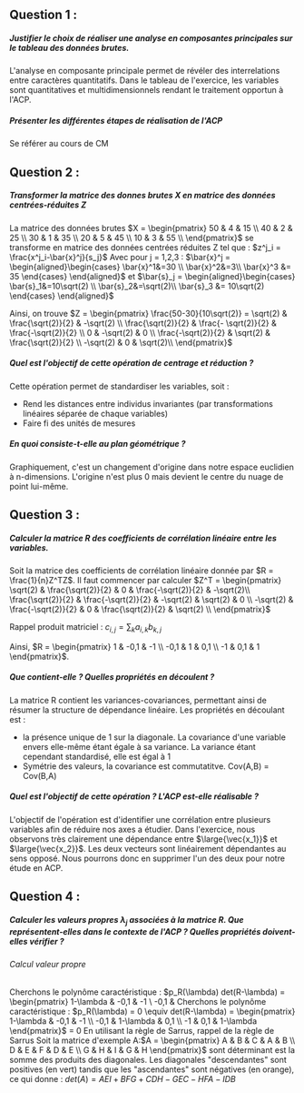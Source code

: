

## Question 1 :
##### Justifier le choix de réaliser une analyse en composantes principales sur le tableau des données brutes.
L'analyse en composante principale permet de révéler des interrelations entre caractères quantitatifs. Dans le tableau de l'exercice, les variables sont quantitatives et multidimensionnels rendant le traitement opportun à l'ACP.
##### Présenter les différentes étapes de réalisation de l'ACP
Se référer au cours de CM







## Question 2 :
##### Transformer la matrice des donnes brutes X en matrice des données centrées-réduites Z
La matrice des données brutes $X = \begin{pmatrix} 50 & 4 & 15 \\ 40 & 2 & 25 \\ 30 & 1 & 35 \\ 20 & 5 & 45 \\ 10 & 3 & 55 \\ \end{pmatrix}$
se transforme en matrice des données centrées réduites Z tel que : $z^j_i = \frac{x^j_i-\bar{x}^j}{s_j}$
Avec pour j = 1,2,3 : $\bar{x}^j = \begin{aligned}\begin{cases} \bar{x}^1&=30 \\ \bar{x}^2&=3\\ \bar{x}^3 &= 35 \end{cases} \end{aligned}$ et $\bar{s}_j = \begin{aligned}\begin{cases} \bar{s}_1&=10\sqrt(2) \\ \bar{s}_2&=\sqrt(2)\\ \bar{s}_3 &= 10\sqrt(2) \end{cases} \end{aligned}$

Ainsi, on trouve $Z = \begin{pmatrix} \frac{50-30}{10\sqrt(2)} = \sqrt(2) & \frac{\sqrt(2)}{2} & -\sqrt(2) \\ \frac{\sqrt(2)}{2} & \frac{- \sqrt(2)}{2} & \frac{-\sqrt(2)}{2} \\ 0 & -\sqrt(2) & 0 \\ \frac{-\sqrt(2)}{2} & \sqrt(2) & \frac{\sqrt(2)}{2} \\ -\sqrt(2) & 0 & \sqrt(2)\\ \end{pmatrix}$
##### Quel est l'objectif de cette opération de centrage et réduction ?
Cette opération permet de standardiser les variables, soit :
- Rend les distances entre individus invariantes (par transformations linéaires séparée de chaque variables)
- Faire fi des unités de mesures
##### En quoi consiste-t-elle au plan géométrique ?
Graphiquement, c'est un changement d'origine dans notre espace euclidien à n-dimensions. L'origine n'est plus 0 mais devient le centre du nuage de point lui-même.

## Question 3 :
##### Calculer la matrice R des coefficients de corrélation linéaire entre les variables.
Soit la matrice des coefficients de corrélation linéaire donnée par $R = \frac{1}{n}Z^TZ$.
Il faut commencer par calculer $Z^T = \begin{pmatrix} \sqrt(2) & \frac{\sqrt(2)}{2} & 0 & \frac{-\sqrt(2)}{2} & -\sqrt(2)\\ \frac{\sqrt(2)}{2} & \frac{-\sqrt(2)}{2} & -\sqrt(2) & \sqrt(2) & 0 \\ -\sqrt(2) & \frac{-\sqrt(2)}{2} & 0 & \frac{\sqrt(2)}{2} & \sqrt(2) \\ \end{pmatrix}$ 

Rappel produit matriciel : $c_{i,j} = \sum_{k} a_{i,k} b_{k,j}$

Ainsi, $R = \begin{pmatrix} 1    & -0,1 & -1  \\ -0,1 & 1    & 0,1 \\ -1   & 0,1  & 1   \end{pmatrix}$. 
##### Que contient-elle ? Quelles propriétés en découlent ?
La matrice R contient les variances-covariances, permettant ainsi de résumer la structure de dépendance linéaire.
Les propriétés en découlant est :
- la présence unique de 1 sur la diagonale. La covariance d'une variable envers elle-même étant égale à sa variance. La variance étant cependant standardisé, elle est égal à 1
- Symétrie des valeurs, la covariance est commutatitve. Cov(A,B) = Cov(B,A)

##### Quel est l'objectif de cette opération ? L'ACP est-elle réalisable ?
L'objectif de l'opération est d'identifier une corrélation entre plusieurs variables afin de réduire nos axes a étudier. Dans l'exercice, nous observons très clairement une dépendance entre $\large{\vec{x_1}}$ et $\large{\vec{x_2}}$. Les deux vecteurs sont linéairement dépendantes au sens opposé. Nous pourrons donc en supprimer l'un des deux pour notre étude en ACP.

## Question 4 :
##### Calculer les valeurs propres $\lambda_j$ associées à la matrice R. Que représentent-elles dans le contexte de l'ACP ? Quelles propriétés doivent-elles vérifier ?
###### Calcul valeur propre
Cherchons le polynôme caractéristique : $p_R(\lambda) det(R-\lambda) = \begin{pmatrix} 1-\lambda    & -0,1 & -1  \\ -0,1 & Cherchons le polynôme caractéristique : $p_R(\lambda) = 0 \equiv det(R-\lambda) = \begin{pmatrix} 1-\lambda    & -0,1 & -1  \\ -0,1 & 1-\lambda    & 0,1 \\ -1   & 0,1  & 1-\lambda   \end{pmatrix}$ = 0
En utilisant la règle de Sarrus, rappel de la règle de Sarrus
Soit la matrice d'exemple A:$A = \begin{pmatrix} A & B & C & A & B \\ D & E & F & D & E \\ G & H & I & G & H \end{pmatrix}$ sont déterminant est la somme des produits des diagonales. Les diagonales "descendantes" sont positives (en vert) tandis que les "ascendantes" sont négatives (en orange), ce qui donne : $det(A) = AEI + BFG + CDH - GEC - HFA - IDB$ 



